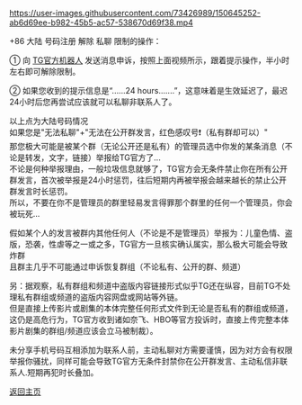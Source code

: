 https://user-images.githubusercontent.com/73426989/150645252-ab6d69ee-b982-45b5-ac57-538670d69f38.mp4             

+86 大陆 号码注册 解除 私聊 限制的操作：   

① 向 [TG官方机器人](https://t.me/SpamBot) 发送消息申诉，按照上面视频所示，跟着提示操作，半小时左右即可解除限制。           

② 如果您收到的提示信息是“......24 hours.......”，这意味着是生效延迟了，最迟24小时后您再尝试应该就可以私聊非联系人了。              

以上点为大陆号码情况             
如果您是"无法私聊"+"无法在公开群发言，红色感叹号❗️（私有群却可以）"                
那您极大可能是被某个群（无论公开还是私有）的管理员选中你发的某条消息（不论是转发，文字，链接）举报给TG官方了...             
不论是何种举报理由，一般垃圾信息就够了，TG官方会无条件禁止你在所有公开群发言，首次被举报是24小时惩罚，往后短期内再被举报会越来越长的禁止公开群发言时长惩罚。           
所以，不要在你不是管理员的群里轻易发言得罪那个群里的任何一个管理员，你会被玩死...                   

假如某个人的发言被群内其他任何人（不论是不是管理员）举报为：儿童色情、盗版，恐袭，性虐等之一或之多，TG官方一旦核实确认属实，那么极大可能会导致炸群           
且群主几乎不可能通过申诉恢复群组（不论私有、公开的群、频道）                  

另：据观察，私有群组和频道中盗版内容链接形式似乎TG还在纵容，目前TG不处理私有群组或频道的盗版内容网盘或网站等外链。          
但是直接上传影片或剧集的本体完整任何形式文件到无论是否私有的群组或频道，这仍是高危行为，TG官方收到诸如奈飞、HBO等官方投诉时，直接上传完整本体影片剧集的群组/频道应该会立马被制裁）。         

未分享手机号码互相添加为联系人前，主动私聊对方需要谨慎，因为对方会有权限举报你骚扰，同样可能会导致TG官方无条件封禁你在公开群发言、主动私信非联系人.短期再犯时长叠加。             


[返回主页](https://boduoyejieyi666.github.io/whonolikeboduoyejieyi/)                

